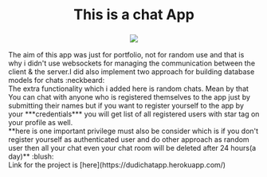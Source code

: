  <h1 align="center">This is a chat App</h1>
 <h3 align="center"><a href="https://twitter.com/anand_dudi"><img src="https://img.shields.io/twitter/follow/anand_dudi.svg?style=social" /> </a></h3>
The aim of this app was just for portfolio, not for random use and that is why i didn't use
websockets for managing the communication between the client & the server.I did also implement
two approach for building database models for chats :neckbeard:<br>
The extra functionality which i added here is random chats. Mean by that You can chat with 
anyone who is registered themselves to the app just by submitting their names but if you want to register 
yourself to the app by your ***credentials*** you will get list of all registered users with star tag on your profile
as well.<br>**here is one important privilege must also be consider which is if you don't register yourself as authenticated user
and do other approach as random user then all your chat even your chat room will be deleted after 24 hours(a day)** :blush:
<br>
Link for the project is [here](https://dudichatapp.herokuapp.com/)

   
